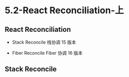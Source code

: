 # 5.2-React Reconciliation-上

## React Reconciliation

* Stack Reconcile   栈协调        15 版本

* Fiber Reconcile   Fiber 协调    16 版本

## Stack Reconcile